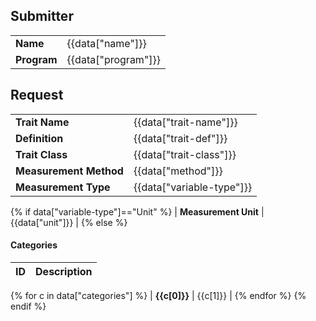 ## Submitter

|             |                     |
| ----------- | ------------------- |
| **Name**    | {{data["name"]}}    |
| **Program** | {{data["program"]}} |

## Request

|                        |                           |
| ---------------------- | ------------------------- |
| **Trait Name**         | {{data["trait-name"]}}    |
| **Definition**         | {{data["trait-def"]}}     |
| **Trait Class**        | {{data["trait-class"]}}   |
| **Measurement Method** | {{data["method"]}}        |
| **Measurement Type**   | {{data["variable-type"]}} |
{% if data["variable-type"]=="Unit" %}
| **Measurement Unit**   | {{data["unit"]}}           |
{% else %}

#### Categories

| ID       | Description |
| -------- | ----------- |
{% for c in data["categories"] %}
| **{{c[0]}}** | {{c[1]}}    |
{% endfor %}
{% endif %}
